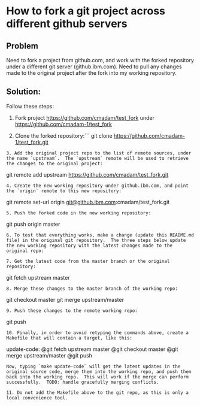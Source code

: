 # How to fork a git project across different github servers

## Problem

Need to fork a project from github.com, and work with the forked
repository under a different git server (github.ibm.com).  Need to
pull any changes made to the original project after the fork into my
working repository.

## Solution:

Follow these steps:

1. Fork project https://github.com/cmadam/test_fork under
https://github.com/cmadam-1/test_fork

2. Clone the forked repository:```
git clone https://github.com/cmadam-1/test_fork.git
```
3. Add the original project repo to the list of remote sources, under
the name `upstream`.  The `upstream` remote will be used to retrieve
the changes to the original project:
```
git remote add upstream https://github.com/cmadam/test_fork.git
```
4. Create the new working repository under github.ibm.com, and point
the `origin` remote to this new repository:
```
git remote set-url origin git@github.ibm.com:cmadam/test_fork.git
```
5. Push the forked code in the new working repository:
```
git push origin master
```
6. To test that everything works, make a change (update this README.md
file) in the original git repository.  The three steps below update
the new working repository with the latest changes made to the
original repo:

7. Get the latest code from the master branch or the original
repository:
```
git fetch upstream master
```
8. Merge these changes to the master branch of the working repo: 
```
git checkout master
git merge upstream/master
```
9. Push these changes to the remote working repo:
```
git push
```
10. Finally, in order to avoid retyping the commands above, create a
Makefile that will contain a target, like this:
```
update-code:
	@git fetch upstream master
	@git checkout master
	@git merge upstream/master
	@git push
```
Now, typing `make update-code` will get the latest updates in the
original source code, merge them into the working repo, and push them
back into the working repo.  This will work if the merge can perform
successfully.  TODO: handle gracefully merging conflicts.

11. Do not add the Makefile above to the git repo, as this is only a
local convenience tool.
